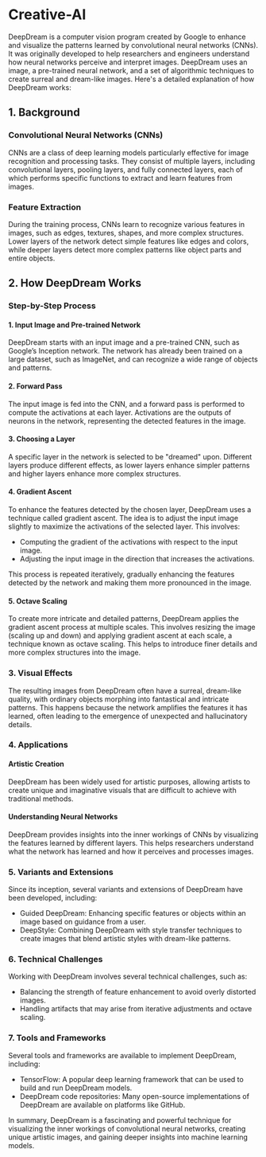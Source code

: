 # Creative-AI
DeepDream is a computer vision program created by Google to enhance and visualize the patterns learned by convolutional neural networks (CNNs). It was originally developed to help researchers and engineers understand how neural networks perceive and interpret images. DeepDream uses an image, a pre-trained neural network, and a set of algorithmic techniques to create surreal and dream-like images. Here's a detailed explanation of how DeepDream works:

## 1. Background

### Convolutional Neural Networks (CNNs)
CNNs are a class of deep learning models particularly effective for image recognition and processing tasks. They consist of multiple layers, including convolutional layers, pooling layers, and fully connected layers, each of which performs specific functions to extract and learn features from images.

### Feature Extraction
During the training process, CNNs learn to recognize various features in images, such as edges, textures, shapes, and more complex structures. Lower layers of the network detect simple features like edges and colors, while deeper layers detect more complex patterns like object parts and entire objects.

## 2. How DeepDream Works

### Step-by-Step Process

#### 1. Input Image and Pre-trained Network
DeepDream starts with an input image and a pre-trained CNN, such as Google’s Inception network. The network has already been trained on a large dataset, such as ImageNet, and can recognize a wide range of objects and patterns.

#### 2. Forward Pass
The input image is fed into the CNN, and a forward pass is performed to compute the activations at each layer. Activations are the outputs of neurons in the network, representing the detected features in the image.

#### 3. Choosing a Layer
A specific layer in the network is selected to be "dreamed" upon. Different layers produce different effects, as lower layers enhance simpler patterns and higher layers enhance more complex structures.

#### 4. Gradient Ascent
To enhance the features detected by the chosen layer, DeepDream uses a technique called gradient ascent. The idea is to adjust the input image slightly to maximize the activations of the selected layer. This involves:
- Computing the gradient of the activations with respect to the input image.
- Adjusting the input image in the direction that increases the activations.

This process is repeated iteratively, gradually enhancing the features detected by the network and making them more pronounced in the image.

#### 5. Octave Scaling
To create more intricate and detailed patterns, DeepDream applies the gradient ascent process at multiple scales. This involves resizing the image (scaling up and down) and applying gradient ascent at each scale, a technique known as octave scaling. This helps to introduce finer details and more complex structures into the image.

### 3. Visual Effects

The resulting images from DeepDream often have a surreal, dream-like quality, with ordinary objects morphing into fantastical and intricate patterns. This happens because the network amplifies the features it has learned, often leading to the emergence of unexpected and hallucinatory details.

### 4. Applications

#### Artistic Creation
DeepDream has been widely used for artistic purposes, allowing artists to create unique and imaginative visuals that are difficult to achieve with traditional methods.

#### Understanding Neural Networks
DeepDream provides insights into the inner workings of CNNs by visualizing the features learned by different layers. This helps researchers understand what the network has learned and how it perceives and processes images.

### 5. Variants and Extensions

Since its inception, several variants and extensions of DeepDream have been developed, including:
- Guided DeepDream: Enhancing specific features or objects within an image based on guidance from a user.
- DeepStyle: Combining DeepDream with style transfer techniques to create images that blend artistic styles with dream-like patterns.

### 6. Technical Challenges

Working with DeepDream involves several technical challenges, such as:
- Balancing the strength of feature enhancement to avoid overly distorted images.
- Handling artifacts that may arise from iterative adjustments and octave scaling.

### 7. Tools and Frameworks

Several tools and frameworks are available to implement DeepDream, including:
- TensorFlow: A popular deep learning framework that can be used to build and run DeepDream models.
- DeepDream code repositories: Many open-source implementations of DeepDream are available on platforms like GitHub.


   

In summary, DeepDream is a fascinating and powerful technique for visualizing the inner workings of convolutional neural networks, creating unique artistic images, and gaining deeper insights into machine learning models.
